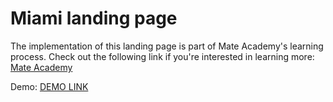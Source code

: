 # Miami landing page

The implementation of this landing page is part of Mate Academy's learning process. Check out the following link if you're interested in learning more:
[Mate Academy](https://eu.mate.academy/)

Demo:
[DEMO LINK](https://SalehBUD.github.io/layout_miami/)
